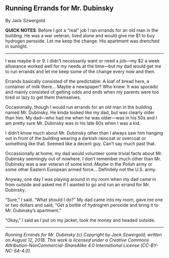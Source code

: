 ## Running Errands for Mr. Dubinsky

By Jack Szwergold

**QUICK NOTES**: Before I got a “real” job I ran errands for an old man in the building. He was a war veteran, lived alone and would give me $1 to buy hydrogen peroxide. Let me keep the change. His apartment was drenched in sunlight.

***

I was maybe 8 or 9. I didn’t necessarily want or need a job—my $2 a week allowance worked well for my needs at the time—but my dad would get me to run errands and let me keep some of the change every now and then.

Errands basically consisted of the predictable: A loaf of bread here, a container of milk there… Maybe a newspaper? Who knew. It was sporadic and mainly consisted of getting odds and ends when my parents were too tired or lazy to get them themselves.

Occasionally, though I would run errands for an old man in the building named Mr. Dubinsky. He kinda looked like my dad, but was clearly older than him. My dad—who had me when he was older—was in his 50s and I am pretty sure Mr. Dubinsky was in his late 60s when I was a kid.

I didn’t know much about Mr. Dubinsky other than I always saw him hanging out in front of the building wearing a darkish raincoat or overcoat or something like that. Seemed like a decent guy. Can’t say much past that.

Occassionally at home, my dad would volunteer some trivial facts about Mr. Dubinsky seemingly out of nowhere. I don’t remember much other than Mr. Dubinsky was a war veteran of some kind. Maybe in the Polish army or some other Eastern European armed force… Definitely not the U.S. army.

Anyway, one day I was playing around in my room when my dad came in from outside and asked me if I wanted to go and run an errand for Mr. Dubinsky.

“Sure,” I said. “What should I do?” My dad came into my room, gave me one or two dollars and said, “Get a bottle of hydrogren peroxide and bring it to Mr. Dubinsky’s apartment.”

“Okay,” I said as I put on my jacket, took the money and headed outside.



***

*Running Errands for Mr. Dubinsky (c) Copyright by Jack Szwergold; written on August 12, 2018. This work is licensed under a Creative Commons Attribution-NonCommercial-ShareAlike 4.0 International License (CC-BY-NC-SA-4.0).*